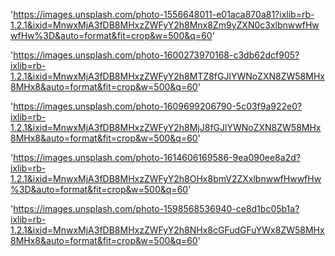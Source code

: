 'https://images.unsplash.com/photo-1556648011-e01aca870a81?ixlib=rb-1.2.1&ixid=MnwxMjA3fDB8MHxzZWFyY2h8Mnx8Zm9yZXN0c3xlbnwwfHwwfHw%3D&auto=format&fit=crop&w=500&q=60'

'https://images.unsplash.com/photo-1600273970168-c3db62dcf905?ixlib=rb-1.2.1&ixid=MnwxMjA3fDB8MHxzZWFyY2h8MTZ8fGJlYWNoZXN8ZW58MHx8MHx8&auto=format&fit=crop&w=500&q=60'

'https://images.unsplash.com/photo-1609699206790-5c03f9a922e0?ixlib=rb-1.2.1&ixid=MnwxMjA3fDB8MHxzZWFyY2h8MjJ8fGJlYWNoZXN8ZW58MHx8MHx8&auto=format&fit=crop&w=500&q=60'

'https://images.unsplash.com/photo-1614606169586-9ea090ee8a2d?ixlib=rb-1.2.1&ixid=MnwxMjA3fDB8MHxzZWFyY2h8OHx8bmV2ZXxlbnwwfHwwfHw%3D&auto=format&fit=crop&w=500&q=60'

'https://images.unsplash.com/photo-1598568536940-ce8d1bc05b1a?ixlib=rb-1.2.1&ixid=MnwxMjA3fDB8MHxzZWFyY2h8NHx8cGFudGFuYWx8ZW58MHx8MHx8&auto=format&fit=crop&w=500&q=60'
